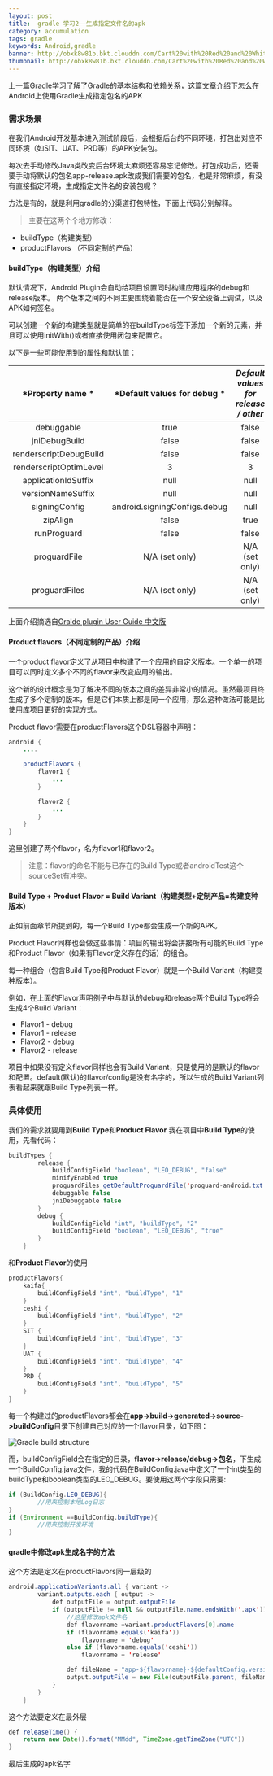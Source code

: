 ```yaml
---
layout: post
title:  gradle 学习2——生成指定文件名的apk
category: accumulation
tags: gradle
keywords: Android,gradle
banner: http://obxk8w81b.bkt.clouddn.com/Cart%20with%20Red%20and%20White%20Ox.jpg
thumbnail: http://obxk8w81b.bkt.clouddn.com/Cart%20with%20Red%20and%20White%20Ox.jpg
---
```


上一篇[Gradle学习]()了解了Gradle的基本结构和依赖关系，这篇文章介绍下怎么在Android上使用Gradle生成指定包名的APK

### 需求场景
在我们Android开发基本进入测试阶段后，会根据后台的不同环境，打包出对应不同环境（如SIT、UAT、PRD等）的APK安装包。

每次去手动修改Java类改变后台环境太麻烦还容易忘记修改。打包成功后，还需要手动将默认的包名app-release.apk改成我们需要的包名，也是非常麻烦，有没有直接指定环境，生成指定文件名的安装包呢？

方法是有的，就是利用gradle的分渠道打包特性，下面上代码分别解释。

> 主要在这两个个地方修改：
- buildType（构建类型）
- productFlavors （不同定制的产品）

<!--more-->
#### buildType（构建类型）介绍

默认情况下，Android Plugin会自动给项目设置同时构建应用程序的debug和release版本。 两个版本之间的不同主要围绕着能否在一个安全设备上调试，以及APK如何签名。

可以创建一个新的构建类型就是简单的在buildType标签下添加一个新的元素，并且可以使用initWith()或者直接使用闭包来配置它。

以下是一些可能使用到的属性和默认值：

|*Property name	*|*Default values for debug	*|*Default values for release / other*|
|:--------:|:-------:|:--------:|
|debuggable	            | true	|false |
|jniDebugBuild	        | false	|false|
|renderscriptDebugBuild	| false	|false|
|renderscriptOptimLevel	|   3	|3|
|applicationIdSuffix	|  null	|null|
|versionNameSuffix	    |  null	|null|
|signingConfig	  |android.signingConfigs.debug	|null|
|zipAlign	             |false	|true|
|runProguard	         |false	|false|
|proguardFile	     |N/A (set only)	|N/A (set only)|
|proguardFiles	     |N/A (set only)	|N/A (set only)|

上面介绍摘选自[Gralde plugin User Guide 中文版](https://avatarqing.gitbooks.io/gradlepluginuserguidechineseverision/content/basic_project/build_types.html)


#### Product flavors（不同定制的产品）介绍
一个product flavor定义了从项目中构建了一个应用的自定义版本。一个单一的项目可以同时定义多个不同的flavor来改变应用的输出。

这个新的设计概念是为了解决不同的版本之间的差异非常小的情况。虽然最项目终生成了多个定制的版本，但是它们本质上都是同一个应用，那么这种做法可能是比使用库项目更好的实现方式。

Product flavor需要在productFlavors这个DSL容器中声明：

~~~ Java
android {
    ....

    productFlavors {
        flavor1 {
            ...
        }

        flavor2 {
            ...
        }
    }
}
~~~
这里创建了两个flavor，名为flavor1和flavor2。

> 注意：flavor的命名不能与已存在的Build Type或者androidTest这个sourceSet有冲突。

#### Build Type + Product Flavor = Build Variant（构建类型+定制产品=构建变种版本）
正如前面章节所提到的，每一个Build Type都会生成一个新的APK。

Product Flavor同样也会做这些事情：项目的输出将会拼接所有可能的Build Type和Product Flavor（如果有Flavor定义存在的话）的组合。

每一种组合（包含Build Type和Product Flavor）就是一个Build Variant（构建变种版本）。

例如，在上面的Flavor声明例子中与默认的debug和release两个Build Type将会生成4个Build Variant：

- Flavor1 - debug
- Flavor1 - release
- Flavor2 - debug
- Flavor2 - release

项目中如果没有定义flavor同样也会有Build Variant，只是使用的是默认的flavor和配置。default(默认)的flavor/config是没有名字的，所以生成的Build Variant列表看起来就跟Build Type列表一样。

### 具体使用
我们的需求就要用到**Build Type**和**Product Flavor**
我在项目中**Build Type**的使用，先看代码：

~~~ Java
buildTypes {
        release {
            buildConfigField "boolean", "LEO_DEBUG", "false"
            minifyEnabled true
            proguardFiles getDefaultProguardFile('proguard-android.txt'), 'proguard-rules.txt'
            debuggable false
            jniDebuggable false
        }
        debug {
            buildConfigField "int", "buildType", "2"
            buildConfigField "boolean", "LEO_DEBUG", "true"
        }
    }
~~~
和**Product Flavor**的使用

~~~ Java
productFlavors{
	kaifa{
		buildConfigField "int", "buildType", "1"
	}
	ceshi {
		buildConfigField "int", "buildType", "2"
	}
	SIT {
		buildConfigField "int", "buildType", "3"
	}
	UAT {
		buildConfigField "int", "buildType", "4"
	}
	PRD {
		buildConfigField "int", "buildType", "5"
	}
}
~~~
每一个构建过的productFlavors都会在**app->build->generated->source->buildConfig**目录下创建自己对应的一个flavor目录，如下图：

![Gradle build structure](http://oui2w5whj.bkt.clouddn.com/blogimages/2016/gradle_structure2.png)

而，buildConfigField会在指定的目录，**flavor->release/debug->包名**，下生成一个BuildConfig.java文件，我的代码在BuildConfig.java中定义了一个int类型的buildType和boolean类型的LEO_DEBUG。要使用这两个字段只需要:

~~~ Java
if (BuildConfig.LEO_DEBUG){
		//用来控制本地Log日志
}
if (Environment ==BuildConfig.buildType){
		//用来控制开发环境
}
~~~

#### gradle中修改apk生成名字的方法
这个方法是定义在productFlavors同一层级的

~~~ Java
android.applicationVariants.all { variant ->
        variant.outputs.each { output ->
            def outputFile = output.outputFile
            if (outputFile != null && outputFile.name.endsWith('.apk')) {
                //这里修改apk文件名
                def flavorname =variant.productFlavors[0].name
                if (flavorname.equals('kaifa'))
                    flavorname = 'debug'
                else if (flavorname.equals('ceshi'))
                    flavorname = 'release'

                def fileName = "app-${flavorname}-${defaultConfig.versionName}-${releaseTime() }.apk"
                output.outputFile = new File(outputFile.parent, fileName)
            }
        }
    }
~~~

这个方法要定义在最外层
~~~ Java
def releaseTime() {
    return new Date().format("MMdd", TimeZone.getTimeZone("UTC"))
}
~~~

最后生成的apk名字
